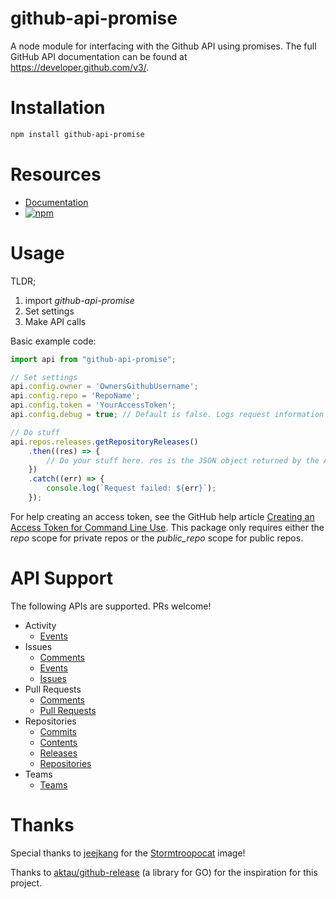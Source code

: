 # github-api-promise

A node module for interfacing with the Github API using promises. The full GitHub API documentation can be found at https://developer.github.com/v3/.

# Installation

```bash
npm install github-api-promise
```

# Resources

- [Documentation](https://purecloudlabs.github.io/github-api-promise/)
- [![npm](https://img.shields.io/npm/v/github-api-promise.svg)](https://www.npmjs.com/package/github-api-promise)

# Usage

TLDR;

1. import _github-api-promise_
2. Set settings
3. Make API calls

Basic example code:

```JavaScript
import api from "github-api-promise";

// Set settings
api.config.owner = 'OwnersGithubUsername';
api.config.repo = 'RepoName';
api.config.token = 'YourAccessToken';
api.config.debug = true; // Default is false. Logs request information via console.log when true.

// Do stuff
api.repos.releases.getRepositoryReleases()
	.then((res) => {
		// Do your stuff here. res is the JSON object returned by the API
	})
	.catch((err) => {
		console.log(`Request failed: ${err}`);
	});
```

For help creating an access token, see the GitHub help article [Creating an Access Token for Command Line Use](https://help.github.com/articles/creating-an-access-token-for-command-line-use/). This package only requires either the _repo_ scope for private repos or the _public_repo_ scope for public repos.

# API Support

The following APIs are supported. PRs welcome!

- Activity
  - [Events](https://developer.github.com/v3/activity/events/)
- Issues
  - [Comments](https://developer.github.com/v3/issues/comments/)
  - [Events](https://developer.github.com/v3/issues/events/)
  - [Issues](https://developer.github.com/v3/issues/)
- Pull Requests
  - [Comments](https://developer.github.com/v3/pulls/comments/)
  - [Pull Requests](https://developer.github.com/v3/pulls/)
- Repositories
  - [Commits](https://developer.github.com/v3/repos/commits/)
  - [Contents](https://developer.github.com/v3/repos/contents/)
  - [Releases](https://developer.github.com/v3/repos/releases/)
  - [Repositories](https://developer.github.com/v3/repos/)
- Teams
  - [Teams](https://developer.github.com/v3/teams/)

# Thanks

Special thanks to [jeejkang](https://github.com/jeejkang) for the [Stormtroopocat](https://octodex.github.com/stormtroopocat/) image!

Thanks to [aktau/github-release](https://github.com/aktau/github-release) (a library for GO) for the inspiration for this project.
